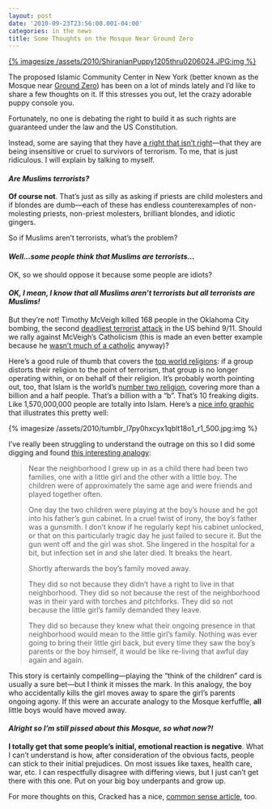 ```yaml
---
layout: post
date: '2010-09-23T23:56:00.001-04:00'
categories: in the news
title: Some Thoughts on the Mosque Near Ground Zero
---
```


[{% imagesize /assets/2010/ShiranianPuppy1205thru0206024.JPG:img %}](http://www.dogbreedinfo.com/puppydog/puppiesphoto.htm)

The proposed Islamic Community Center in New York (better known as the Mosque near [Ground Zero](http://en.wikipedia.org/wiki/World_Trade_Center_site)) has been on a lot of minds lately and I’d like to share a few thoughts on it. If this stresses you out, let the crazy adorable puppy console you.

Fortunately, no one is debating the right to build it as such rights are guaranteed under the law and the US Constitution.

Instead, some are saying that they have [a right that isn’t right](http://www.fox41.com/global/story.asp?s=12994884)—that they are being insensitive or cruel to survivors of terrorism. To me, that is just ridiculous. I will explain by talking to myself.  

#### *Are Muslims terrorists?*

**Of course not**. That’s just as silly as asking if priests are child molesters and if blondes are dumb—each of these has endless counterexamples of non-molesting priests, non-priest molesters, brilliant blondes, and idiotic gingers.

So if Muslims aren’t terrorists, what’s the problem? 

#### *Well...some people think that Muslims are terrorists...*

OK, so we should oppose it because some people are idiots? 

#### *OK, I mean, I know that all Muslims aren’t terrorists but all terrorists are Muslims!* 

But they’re not! Timothy McVeigh killed 168 people in the Oklahoma City bombing, the second [deadliest terrorist attack](http://en.wikipedia.org/wiki/Oklahoma_City_bombing) in the US behind 9/11. Should we rally against McVeigh’s Catholicism (this is made an even better example because he [wasn’t much of a catholic](http://en.wikipedia.org/wiki/Timothy_McVeigh#Political_and_religious_views) anyway)? 

Here’s a good rule of thumb that covers the [top world religions](http://www.adherents.com/Religions_By_Adherents.html): if a group distorts their religion to the point of terrorism, that group is no longer operating within, or on behalf of their religion. It’s probably worth pointing out, too, that Islam is the world’s [number two religion](http://en.wikipedia.org/wiki/Major_religious_groups#Largest_religions_or_belief_systems_by_number_of_adherents), covering more than a billion and a half people. That’s a billion with a “b”. That’s 10 freaking digits. Like 1,570,000,000 people are totally into Islam. Here’s a [nice info graphic](http://technipol.tumblr.com/post/1009682375/ok-remember-that-chart-from-a-couple-hours-ago) that illustrates this pretty well:

{% imagesize /assets/2010/tumblr_l7py0hxcyx1qblt18o1_r1_500.jpg:img %}

I’ve really been struggling to understand the outrage on this so I did some digging and found [this interesting analogy](http://www.redstate.com/jazzycmk/2010/08/28/an-exceptional-ground-zero-mosque-analogy/):

> Near the neighborhood I grew up in as a child there had been two families, one with a little girl and the other with a little boy. The children were of approximately the same age and were friends and played together often.  
>
> One day the two children were playing at the boy’s house and he got into his father’s gun cabinet. In a cruel twist of irony, the boy’s father was a gunsmith. I don’t know if he regularly kept his cabinet unlocked, or that on this particularly tragic day he just failed to secure it. But the gun went off and the girl was shot. She lingered in the hospital for a bit, but infection set in and she later died. It breaks the heart.  
> 
> Shortly afterwards the boy’s family moved away.  
> 
> They did so not because they didn’t have a right to live in that neighborhood. They did so not because the rest of the neighborhood was in their yard with torches and pitchforks. They did so not because the little girl’s family demanded they leave.   
> 
> They did so because they knew what their ongoing presence in that neighborhood would mean to the little girl’s family. Nothing was ever going to bring their little girl back, but every time they saw the boy’s parents or the boy himself, it would be like re-living that awful day again and again.

This story is certainly compelling—playing the “think of the children” card is usually a sure bet—but I think it misses the mark. In this analogy, the boy who accidentally kills the girl moves away to spare the girl’s parents ongoing agony. If this were an accurate analogy to the Mosque kerfuffle, **all** little boys would have moved away.

#### *Alright so I’m still pissed about this Mosque, so what now?!* 

**I totally get that some people’s initial, emotional reaction is negative**. What I can’t understand is how, after consideration of the obvious facts, people can stick to their initial prejudices. On most issues like taxes, health care, war, etc. I can respectfully disagree with differing views, but I just can’t get there with this one. Put on your big boy underpants and grow up.

For more thoughts on this, Cracked has a nice, [common sense article](http://www.cracked.com/blog/3-reasons-the-ground-zero-mosque-debate-makes-no-sense/), too.